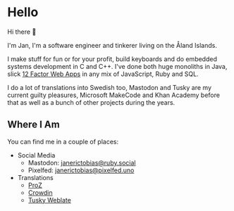 # Hello

Hi there 👋

I'm Jan, I'm a software engineer and tinkerer living on the Åland Islands.

I make stuff for fun or for your profit, build keyboards and do embedded
systems development in C and C++. I've done both huge monoliths in Java, slick
[12 Factor Web Apps](https://12factor.net/) in any mix of JavaScript, Ruby and
SQL.

I do a lot of translations into Swedish too, Mastodon and Tusky are my current
guilty pleasures, Microsoft MakeCode and Khan Academy before that as well as a
bunch of other projects during the years.

## Where I Am

You can find me in a couple of places:

- Social Media
  - Mastodon: <a rel="me" href="https://ruby.social/@janerictobias">janerictobias@ruby.social</a>
  - Pixelfed: <a rel="me" href="https://pixelfed.uno/@janerictobias">janerictobias@pixelfed.uno</a>
- Translations
  - [ProZ](https://www.proz.com/translator/2040203)
  - [Crowdin](https://crowdin.com/profile/janlindblom)
  - [Tusky Weblate](https://weblate.tusky.app/user/janlindblom/)


